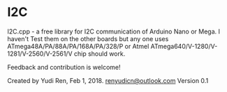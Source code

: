 # I2C
I2C.cpp - a free library for I2C communication of Arduino Nano or Mega. I haven't Test
them on the other boards but any one uses ATmega48A/PA/88A/PA/168A/PA/328/P
or Atmel ATmega640/V-1280/V-1281/V-2560/V-2561/V chip should work.

Feedback and contribution is welcome!

Created by Yudi Ren, Feb 1, 2018.
renyudicn@outlook.com
Version 0.1
